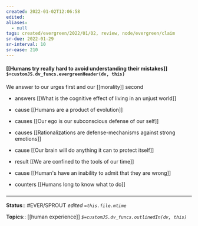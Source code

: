 ```yaml
---
created: 2022-01-02T12:06:58 
edited: 
aliases:
  - null
tags: created/evergreen/2022/01/02, review, node/evergreen/claim
sr-due: 2022-01-29
sr-interval: 10
sr-ease: 210
---
```


#### [[Humans try really hard to avoid understanding their mistakes]] `$=customJS.dv_funcs.evergreenHeader(dv, this)`

We answer to our urges first and our [[morality]] second
- answers [[What is the cognitive effect of living in an unjust world]]
- cause [[Humans are a product of evolution]]
- causes [[Our ego is our subconscious defense of our self]]
- causes [[Rationalizations are defense-mechanisms against strong emotions]]
- cause [[Our brain will do anything it can to protect itself]]
- result [[We are confined to the tools of our time]]
- cause [[Human's have an inability to admit that they are wrong]]

- counters [[Humans long to know what to do]]
### <hr class="footnote"/>

**Status**:: #EVER/SPROUT
*edited `=this.file.mtime`*

**Topics**:: [[human experience]]
*`$=customJS.dv_funcs.outlinedIn(dv, this)`*


